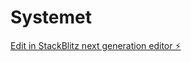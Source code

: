 # Systemet

[Edit in StackBlitz next generation editor ⚡️](https://stackblitz.com/~/github.com/MikaelEngvall/Systemet)